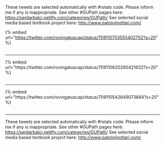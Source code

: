 

These tweets are selected automatically with #rstats code. Please inform me if any is inappropriate.
See other #GUPath pages here: https://serdarbalci.netlify.com/categories/GUPath/ 
See selected social media based textbook project here: http://www.patolojinotlari.com/

{% embed url="https://twitter.com/rovingatuscap/status/709110753555402752?s=20" %}<br>
<br>
<hr>
{% embed url="https://twitter.com/rovingatuscap/status/709110620260421632?s=20" %}<br>
<br>
<hr>
{% embed url="https://twitter.com/rovingatuscap/status/709110542649073664?s=20" %}<br>
<br>
<hr>


These tweets are selected automatically with #rstats code. Please inform me if any is inappropriate.
See other #GUPath pages here: https://serdarbalci.netlify.com/categories/GUPath/ 
See selected social media based textbook project here: http://www.patolojinotlari.com/
